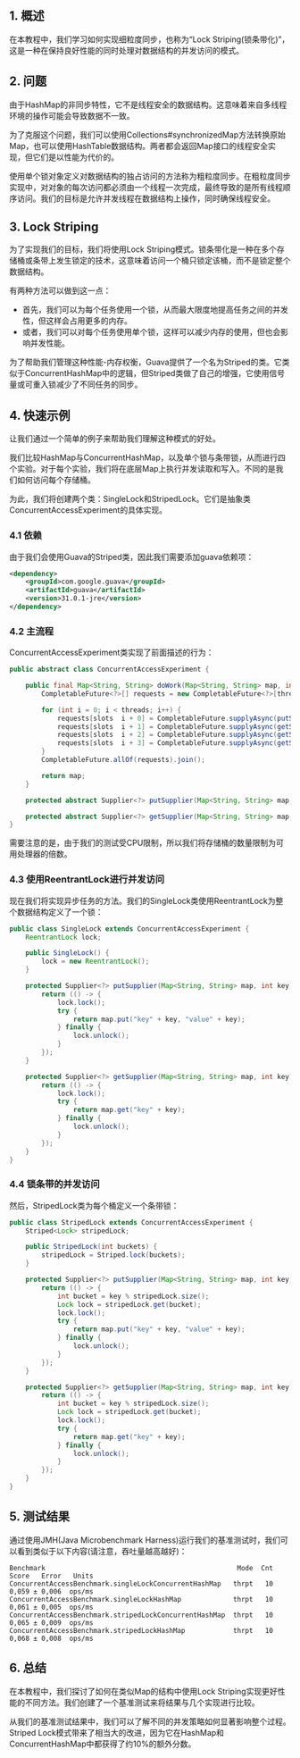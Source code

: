 ## 1. 概述

在本教程中，我们学习如何实现细粒度同步，也称为“Lock Striping(锁条带化)”，这是一种在保持良好性能的同时处理对数据结构的并发访问的模式。

## 2. 问题

由于HashMap的非同步特性，它不是线程安全的数据结构。这意味着来自多线程环境的操作可能会导致数据不一致。

为了克服这个问题，我们可以使用Collections#synchronizedMap方法转换原始Map，也可以使用HashTable数据结构。两者都会返回Map接口的线程安全实现，但它们是以性能为代价的。

使用单个锁对象定义对数据结构的独占访问的方法称为粗粒度同步。在粗粒度同步实现中，对对象的每次访问都必须由一个线程一次完成，最终导致的是所有线程顺序访问。我们的目标是允许并发线程在数据结构上操作，同时确保线程安全。

## 3. Lock Striping

为了实现我们的目标，我们将使用Lock Striping模式。锁条带化是一种在多个存储桶或条带上发生锁定的技术，这意味着访问一个桶只锁定该桶，而不是锁定整个数据结构。

有两种方法可以做到这一点：

+ 首先，我们可以为每个任务使用一个锁，从而最大限度地提高任务之间的并发性，但这样会占用更多的内存。
+ 或者，我们可以对每个任务使用单个锁，这样可以减少内存的使用，但也会影响并发性能。

为了帮助我们管理这种性能-内存权衡，Guava提供了一个名为Striped的类。它类似于ConcurrentHashMap中的逻辑，但Striped类做了自己的增强，它使用信号量或可重入锁减少了不同任务的同步。

## 4. 快速示例

让我们通过一个简单的例子来帮助我们理解这种模式的好处。

我们比较HashMap与ConcurrentHashMap，以及单个锁与条带锁，从而进行四个实验。对于每个实验，我们将在底层Map上执行并发读取和写入。不同的是我们如何访问每个存储桶。

为此，我们将创建两个类：SingleLock和StripedLock。它们是抽象类ConcurrentAccessExperiment的具体实现。

### 4.1 依赖

由于我们会使用Guava的Striped类，因此我们需要添加guava依赖项：

```xml
<dependency>
    <groupId>com.google.guava</groupId>
    <artifactId>guava</artifactId>
    <version>31.0.1-jre</version>
</dependency>
```

### 4.2 主流程

ConcurrentAccessExperiment类实现了前面描述的行为：

```java
public abstract class ConcurrentAccessExperiment {

    public final Map<String, String> doWork(Map<String, String> map, int threads, int slots) {
        CompletableFuture<?>[] requests = new CompletableFuture<?>[threads  slots];

        for (int i = 0; i < threads; i++) {
            requests[slots  i + 0] = CompletableFuture.supplyAsync(putSupplier(map, i));
            requests[slots  i + 1] = CompletableFuture.supplyAsync(getSupplier(map, i));
            requests[slots  i + 2] = CompletableFuture.supplyAsync(getSupplier(map, i));
            requests[slots  i + 3] = CompletableFuture.supplyAsync(getSupplier(map, i));
        }
        CompletableFuture.allOf(requests).join();

        return map;
    }

    protected abstract Supplier<?> putSupplier(Map<String, String> map, int key);

    protected abstract Supplier<?> getSupplier(Map<String, String> map, int key);
}
```

需要注意的是，由于我们的测试受CPU限制，所以我们将存储桶的数量限制为可用处理器的倍数。

### 4.3 使用ReentrantLock进行并发访问

现在我们将实现异步任务的方法。我们的SingleLock类使用ReentrantLock为整个数据结构定义了一个锁：

```java
public class SingleLock extends ConcurrentAccessExperiment {
    ReentrantLock lock;

    public SingleLock() {
        lock = new ReentrantLock();
    }

    protected Supplier<?> putSupplier(Map<String, String> map, int key) {
        return (() -> {
            lock.lock();
            try {
                return map.put("key" + key, "value" + key);
            } finally {
                lock.unlock();
            }
        });
    }

    protected Supplier<?> getSupplier(Map<String, String> map, int key) {
        return (() -> {
            lock.lock();
            try {
                return map.get("key" + key);
            } finally {
                lock.unlock();
            }
        });
    }
}
```

### 4.4 锁条带的并发访问

然后，StripedLock类为每个桶定义一个条带锁：

```java
public class StripedLock extends ConcurrentAccessExperiment {
    Striped<Lock> stripedLock;

    public StripedLock(int buckets) {
        stripedLock = Striped.lock(buckets);
    }

    protected Supplier<?> putSupplier(Map<String, String> map, int key) {
        return (() -> {
            int bucket = key % stripedLock.size();
            Lock lock = stripedLock.get(bucket);
            lock.lock();
            try {
                return map.put("key" + key, "value" + key);
            } finally {
                lock.unlock();
            }
        });
    }

    protected Supplier<?> getSupplier(Map<String, String> map, int key) {
        return (() -> {
            int bucket = key % stripedLock.size();
            Lock lock = stripedLock.get(bucket);
            lock.lock();
            try {
                return map.get("key" + key);
            } finally {
                lock.unlock();
            }
        });
    }
}
```

## 5. 测试结果

通过使用JMH(Java Microbenchmark Harness)运行我们的基准测试时，我们可以看到类似于以下内容(请注意，吞吐量越高越好)：

```text
Benchmark                                                Mode  Cnt  Score   Error   Units
ConcurrentAccessBenchmark.singleLockConcurrentHashMap   thrpt   10  0,059 ± 0,006  ops/ms
ConcurrentAccessBenchmark.singleLockHashMap             thrpt   10  0,061 ± 0,005  ops/ms
ConcurrentAccessBenchmark.stripedLockConcurrentHashMap  thrpt   10  0,065 ± 0,009  ops/ms
ConcurrentAccessBenchmark.stripedLockHashMap            thrpt   10  0,068 ± 0,008  ops/ms
```

## 6. 总结

在本教程中，我们探讨了如何在类似Map的结构中使用Lock Striping实现更好性能的不同方法。我们创建了一个基准测试来将结果与几个实现进行比较。

从我们的基准测试结果中，我们可以了解不同的并发策略如何显著影响整个过程。Striped Lock模式带来了相当大的改进，因为它在HashMap和ConcurrentHashMap中都获得了约10%的额外分数。